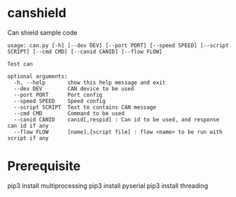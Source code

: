 # canshield
Can shield sample code

```
usage: can.py [-h] [--dev DEV] [--port PORT] [--speed SPEED] [--script SCRIPT] [--cmd CMD] [--canid CANID] [--flow FLOW]

Test can

optional arguments:
  -h, --help       show this help message and exit
  --dev DEV        CAN device to be used
  --port PORT      Port config
  --speed SPEED    Speed config
  --script SCRIPT  Text to contains CAN message
  --cmd CMD        Command to be used
  --canid CANID    canid[,respid] : Can id to be used, and response can id if any
  --flow FLOW      [name],[script file] : flow <name> to be run with script if any
```

# Prerequisite
pip3 install multiprocessing
pip3 install pyserial
pip3 install threading
